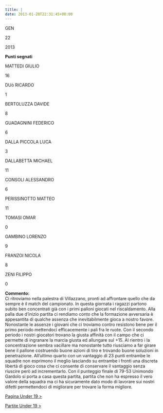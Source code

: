 ```yaml
---
title: |
date: 2013-01-28T22:31:45+00:00
---
```

GEN

22

2013

**Punti segnati**

MATTEDI GIULIO

16

DUò RICARDO

1

BERTOLUZZA DAVIDE

8

GUADAGNINI FEDERICO

6

DALLA PICCOLA LUCA

3

DALLABETTA MICHAEL

11

CONSOLI ALESSANDRO

6

PERISSINOTTO MATTEO

11

TOMASI OMAR

0

GAMBINO LORENZO

9

FRANZOI NICOLA

8

ZENI FILIPPO

0

**Commento:**  
Ci ritroviamo nella palestra di Villazzano, pronti ad affrontare quello che da sempre è il match del campionato. In questa giornata i ragazzi partono subito ben concentrati già con i primi palloni giocati nel riscaldamento. Alla palla due d’inizio partita ci rendiamo conto che la formazione avversaria è appesantita di qualche assenza che inevitabilmente gioca a nostro favore. Nonostante le assenze i giovani che ci troviamo contro resistono bene per il primo periodo mettendoci efficacemente i pali fra le ruote. Con il secondo periodo i nostri giocatori trovano la giusta affinità con il campo che ci permette di ingranare la marcia giusta ed allungare sul +15. Al rientro i la concentrazione sembra vacillare ma nonostante tutto riusciamo a far girare bene il pallone costruendo buone azioni di tiro e trovando buone soluzioni in penetrazione. All’ultimo quarto con un vantaggio di 23 punti entrambe le squadre non esprimono il meglio lasciando su entrambe i fronti una discreta libertà di gioco cosa che ci consente di conservare il vantaggio senza riuscire però ad incrementarlo. Con il punteggio finale di 79-53 Unimondo Gardolo si porta a casa questa partita, partita che non ha espresso il vero valore della squadra ma ci ha sicuramente dato modo di lavorare sui nostri difetti permettendoci di migliorare per trovare la forma migliore.

[Pagina Under 19 >](http://www.basketgardolo.it/under-19)

[Partite Under 19 >](http://www.basketgardolo.it/?tag=under-19&cat=11)